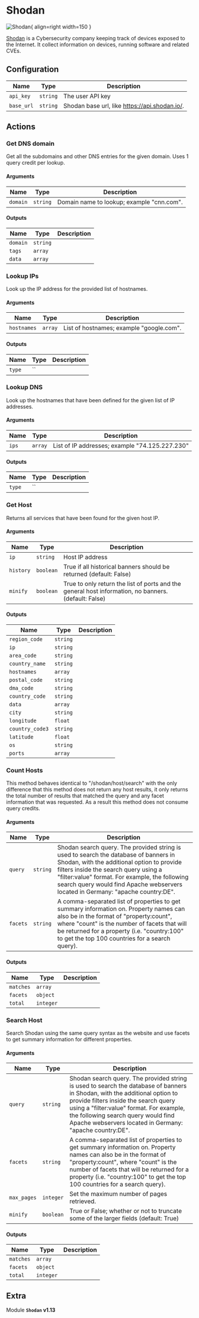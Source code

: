 # Shodan

![Shodan](/assets/playbooks/library/shodan.png){ align=right width=150 }

[Shodan](https://www.shodan.io/) is a Cybersecurity company keeping track of devices exposed to the Internet. It collect information on devices, running software and related CVEs.

## Configuration

| Name      |  Type   |  Description  |
| --------- | ------- | --------------------------- |
| `api_key` | `string` | The user API key |
| `base_url` | `string` | Shodan base url, like https://api.shodan.io/. |

## Actions

### Get DNS domain

Get all the subdomains and other DNS entries for the given domain. Uses 1 query credit per lookup.

#### Arguments

| Name      |  Type   |  Description  |
| --------- | ------- | --------------------------- |
| `domain` | `string` | Domain name to lookup; example "cnn.com". |


#### Outputs

| Name      |  Type   |  Description  |
| --------- | ------- | --------------------------- |
| `domain` | `string` |  |
| `tags` | `array` |  |
| `data` | `array` |  |

### Lookup IPs

Look up the IP address for the provided list of hostnames.

#### Arguments

| Name      |  Type   |  Description  |
| --------- | ------- | --------------------------- |
| `hostnames` | `array` | List of hostnames; example "google.com". |


#### Outputs

| Name      |  Type   |  Description  |
| --------- | ------- | --------------------------- |
| `type` | `` |  |

### Lookup DNS

Look up the hostnames that have been defined for the given list of IP addresses.

#### Arguments

| Name      |  Type   |  Description  |
| --------- | ------- | --------------------------- |
| `ips` | `array` | List of IP addresses; example "74.125.227.230" |


#### Outputs

| Name      |  Type   |  Description  |
| --------- | ------- | --------------------------- |
| `type` | `` |  |

### Get Host

Returns all services that have been found for the given host IP.

#### Arguments

| Name      |  Type   |  Description  |
| --------- | ------- | --------------------------- |
| `ip` | `string` | Host IP address |
| `history` | `boolean` | True if all historical banners should be returned (default: False)  |
| `minify` | `boolean` | True to only return the list of ports and the general host information, no banners. (default: False)  |


#### Outputs

| Name      |  Type   |  Description  |
| --------- | ------- | --------------------------- |
| `region_code` | `string` |  |
| `ip` | `string` |  |
| `area_code` | `string` |  |
| `country_name` | `string` |  |
| `hostnames` | `array` |  |
| `postal_code` | `string` |  |
| `dma_code` | `string` |  |
| `country_code` | `string` |  |
| `data` | `array` |  |
| `city` | `string` |  |
| `longitude` | `float` |  |
| `country_code3` | `string` |  |
| `latitude` | `float` |  |
| `os` | `string` |  |
| `ports` | `array` |  |

### Count Hosts

This method behaves identical to "/shodan/host/search" with the only difference that this method does not return any host results, it only returns the total number of results that matched the query and any facet information that was requested. As a result this method does not consume query credits.

#### Arguments

| Name      |  Type   |  Description  |
| --------- | ------- | --------------------------- |
| `query` | `string` | Shodan search query. The provided string is used to search the database of banners in Shodan, with the additional option to provide filters inside the search query using a "filter:value" format. For example, the following search query would find Apache webservers located in Germany: "apache country:DE". |
| `facets` | `string` | A comma-separated list of properties to get summary information on. Property names can also be in the format of "property:count", where "count" is the number of facets that will be returned for a property (i.e. "country:100" to get the top 100 countries for a search query). |


#### Outputs

| Name      |  Type   |  Description  |
| --------- | ------- | --------------------------- |
| `matches` | `array` |  |
| `facets` | `object` |  |
| `total` | `integer` |  |

### Search Host

Search Shodan using the same query syntax as the website and use facets to get summary information for different properties.

#### Arguments

| Name      |  Type   |  Description  |
| --------- | ------- | --------------------------- |
| `query` | `string` | Shodan search query. The provided string is used to search the database of banners in Shodan, with the additional option to provide filters inside the search query using a "filter:value" format. For example, the following search query would find Apache webservers located in Germany: "apache country:DE".  |
| `facets` | `string` | A comma-separated list of properties to get summary information on. Property names can also be in the format of "property:count", where "count" is the number of facets that will be returned for a property (i.e. "country:100" to get the top 100 countries for a search query). |
| `max_pages` | `integer` | Set the maximum number of pages retrieved. |
| `minify` | `boolean` | True or False; whether or not to truncate some of the larger fields (default: True)  |


#### Outputs

| Name      |  Type   |  Description  |
| --------- | ------- | --------------------------- |
| `matches` | `array` |  |
| `facets` | `object` |  |
| `total` | `integer` |  |


## Extra

Module **`Shodan` v1.13**